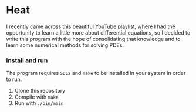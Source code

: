 # Heat
I recently came across this beautiful [YouTube playlist](https://www.youtube.com/playlist?list=PLZHQObOWTQDNPOjrT6KVlfJuKtYTftqH6), where I had the opportunity to learn a little
more about differential equations, so I decided to write this program with the hope of consolidating
that knowledge and to learn some numerical methods for solving PDEs.

### Install and run
The program requires `SDL2` and `make` to be installed in your system in order to run.   

1. Clone this repository
2. Compile with `make`
3. Run with `./bin/main`

